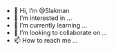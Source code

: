 - 👋 Hi, I’m @Slakman
- 👀 I’m interested in ...
- 🌱 I’m currently learning ...
- 💞️ I’m looking to collaborate on ...
- 📫 How to reach me ...

<!---
Slakman/Slakman is a ✨ special ✨ repository because its `README.md` (this file) appears on your GitHub profile.
You can click the Preview link to take a look at your changes.
--->

